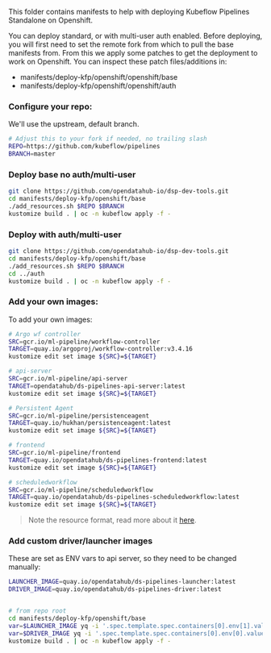 This folder contains manifests to help with deploying Kubeflow Pipelines Standalone on Openshift. 

You can deploy standard, or with multi-user auth enabled. 
Before deploying, you will first need to set the remote fork from which to pull the base manifests from. From this we 
apply some patches to get the deployment to work on Openshift. You can inspect these patch files/additions in: 

- manifests/deploy-kfp/openshift/openshift/base
- manifests/deploy-kfp/openshift/openshift/auth


### Configure your repo: 

We'll use the upstream, default branch. 
```bash
# Adjust this to your fork if needed, no trailing slash
REPO=https://github.com/kubeflow/pipelines
BRANCH=master
```

### Deploy base no auth/multi-user

```bash
git clone https://github.com/opendatahub-io/dsp-dev-tools.git
cd manifests/deploy-kfp/openshift/base
./add_resources.sh $REPO $BRANCH
kustomize build . | oc -n kubeflow apply -f -
```

### Deploy with auth/multi-user

```bash
git clone https://github.com/opendatahub-io/dsp-dev-tools.git
cd manifests/deploy-kfp/openshift/base
./add_resources.sh $REPO $BRANCH
cd ../auth
kustomize build . | oc -n kubeflow apply -f -
```

### Add your own images: 

To add your own images: 

```bash
# Argo wf controller
SRC=gcr.io/ml-pipeline/workflow-controller
TARGET=quay.io/argoproj/workflow-controller:v3.4.16
kustomize edit set image ${SRC}=${TARGET}

# api-server
SRC=gcr.io/ml-pipeline/api-server
TARGET=opendatahub/ds-pipelines-api-server:latest
kustomize edit set image ${SRC}=${TARGET}

# Persistent Agent
SRC=gcr.io/ml-pipeline/persistenceagent
TARGET=quay.io/hukhan/persistenceagent:latest
kustomize edit set image ${SRC}=${TARGET}

# frontend
SRC=gcr.io/ml-pipeline/frontend
TARGET=quay.io/opendatahub/ds-pipelines-frontend:latest
kustomize edit set image ${SRC}=${TARGET}

# scheduledworkflow
SRC=gcr.io/ml-pipeline/scheduledworkflow
TARGET=quay.io/opendatahub/ds-pipelines-scheduledworkflow:latest
kustomize edit set image ${SRC}=${TARGET}
```

> Note the resource format, read more about it [here](https://github.com/kubernetes-sigs/kustomize/blob/master/examples/remoteBuild.md).

### Add custom driver/launcher images 

These are set as ENV vars to api server, so they need to be changed manually: 

```bash
LAUNCHER_IMAGE=quay.io/opendatahub/ds-pipelines-launcher:latest
DRIVER_IMAGE=quay.io/opendatahub/ds-pipelines-driver:latest


# from repo root
cd manifests/deploy-kfp/openshift/base
var=$LAUNCHER_IMAGE yq -i '.spec.template.spec.containers[0].env[1].value = strenv(var)' api-server-patch.yaml
var=$DRIVER_IMAGE yq -i '.spec.template.spec.containers[0].env[0].value = strenv(var)' api-server-patch.yaml
kustomize build . | oc -n kubeflow apply -f -
```
